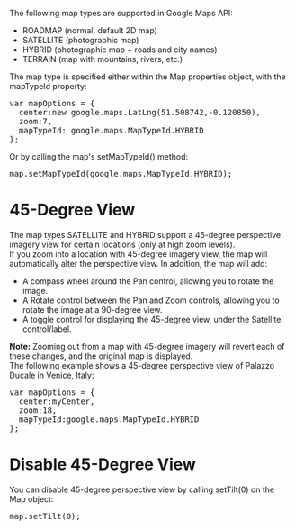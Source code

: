 The following map types are supported in Google Maps API:
<ul>
  <li>ROADMAP (normal, default 2D map)</li>
  <li>SATELLITE (photographic map)</li>
  <li>HYBRID (photographic map + roads and city names)</li>
  <li>TERRAIN (map with mountains, rivers, etc.)</li>
</ul>
The map type is specified either within the Map properties object, with the mapTypeId property:
<pre>
var mapOptions = {
  center:new google.maps.LatLng(51.508742,-0.120850),
  zoom:7,
  mapTypeId: google.maps.MapTypeId.HYBRID
};
</pre>
Or by calling the map's setMapTypeId() method:
<pre>map.setMapTypeId(google.maps.MapTypeId.HYBRID);</pre>
<h1>45-Degree View</h1>
The map types SATELLITE and HYBRID support a 45-degree perspective imagery view for certain locations (only at high zoom levels).
<br>
If you zoom into a location with 45-degree imagery view, the map will automatically alter the perspective view. In addition, the map will add:
<ul>
  <li>A compass wheel around the Pan control, allowing you to rotate the image.</li>
  <li>A Rotate control between the Pan and Zoom controls, allowing you to rotate the image at a 90-degree view.</li>
  <li>A toggle control for displaying the 45-degree view, under the Satellite control/label.</li>
</ul>
<b>Note:</b> Zooming out from a map with 45-degree imagery will revert each of these changes, and the original map is displayed.
<br>
The following example shows a 45-degree perspective view of Palazzo Ducale in Venice, Italy:
<pre>
var mapOptions = {
  center:myCenter,
  zoom:18,
  mapTypeId:google.maps.MapTypeId.HYBRID
};
</pre>
<h1>Disable 45-Degree View</h1>
You can disable 45-degree perspective view by calling setTilt(0) on the Map object:
<pre>map.setTilt(0);</pre>
